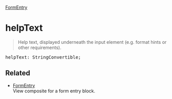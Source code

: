 [FormEntry](FormEntry.md)

# helpText

> Help text, displayed underneath the input element (e.g. format hints or other requirements).

<pre class="docgen_signature">helpText: StringConvertible;</pre>

## Related

- [<!--{ref:class}-->FormEntry](FormEntry.md) \
    View composite for a form entry block.
